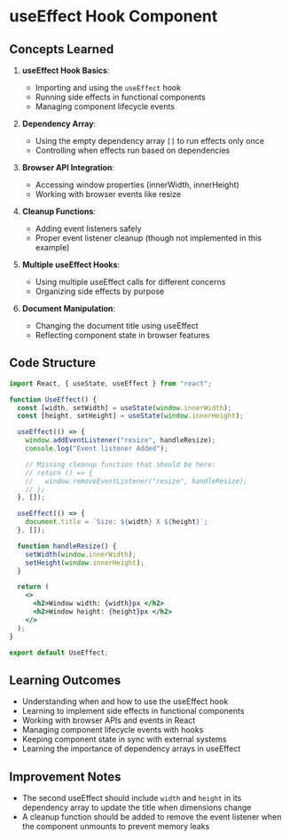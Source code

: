 # useEffect Hook Component

## Concepts Learned

1. **useEffect Hook Basics**:

   - Importing and using the `useEffect` hook
   - Running side effects in functional components
   - Managing component lifecycle events

2. **Dependency Array**:

   - Using the empty dependency array `[]` to run effects only once
   - Controlling when effects run based on dependencies

3. **Browser API Integration**:

   - Accessing window properties (innerWidth, innerHeight)
   - Working with browser events like resize

4. **Cleanup Functions**:

   - Adding event listeners safely
   - Proper event listener cleanup (though not implemented in this example)

5. **Multiple useEffect Hooks**:

   - Using multiple useEffect calls for different concerns
   - Organizing side effects by purpose

6. **Document Manipulation**:
   - Changing the document title using useEffect
   - Reflecting component state in browser features

## Code Structure

```jsx
import React, { useState, useEffect } from "react";

function UseEffect() {
  const [width, setWidth] = useState(window.innerWidth);
  const [height, setHeight] = useState(window.innerHeight);

  useEffect(() => {
    window.addEventListener("resize", handleResize);
    console.log("Event listener Added");

    // Missing cleanup function that should be here:
    // return () => {
    //   window.removeEventListener("resize", handleResize);
    // };
  }, []);

  useEffect(() => {
    document.title = `Size: ${width} X ${height}`;
  }, []);

  function handleResize() {
    setWidth(window.innerWidth);
    setHeight(window.innerHeight);
  }

  return (
    <>
      <h2>Window width: {width}px </h2>
      <h2>Window height: {height}px </h2>
    </>
  );
}

export default UseEffect;
```

## Learning Outcomes

- Understanding when and how to use the useEffect hook
- Learning to implement side effects in functional components
- Working with browser APIs and events in React
- Managing component lifecycle events with hooks
- Keeping component state in sync with external systems
- Learning the importance of dependency arrays in useEffect

## Improvement Notes

- The second useEffect should include `width` and `height` in its dependency array to update the title when dimensions change
- A cleanup function should be added to remove the event listener when the component unmounts to prevent memory leaks
